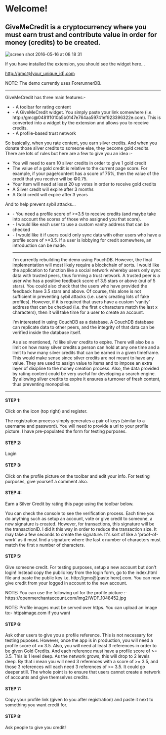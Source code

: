 <h1>Welcome!</h1>

<h2>GiveMeCredit is a cryptocurrency where you must earn trust and contribute value in order for money (credits) to be created.</h2>

![screen shot 2016-05-16 at 08 18 31](https://cloud.githubusercontent.com/assets/4425844/16179331/2b68b3d6-365a-11e6-8ba6-ebc07e56c0f6.png)

<p>If you have installed the extension, you should see the widget here...</p>
<p><a href="">http://gmc@[your_unique_id].com</a></p>

<p>NOTE: The demo currently uses ForerunnerDB.</p>
<hr />
GiveMeCredit has three main features:-
<ul>
<li>
- A toolbar for rating content
</li>
<li>
- A GiveMeCredit widget. You simply paste your link somewhere (i.e. http://gmc@0481f1010a5b0147e764aa59741ef923396322e.com). This is converted into a widget by the extension and allows you to receive credits.
</li>
<li>
- A profile-based trust network
</li>
</ul>
<p>So basically, when you rate content, you earn silver credits. And when you donate those silver credits to someone else, they become gold credits. There are lots of rules but here are a few to give you an idea :-</p>
<ul>
<li>You will need to earn 10 silver credits in order to give 1 gold credit</li>
<li>The value of a gold credit is relative to the current page score. For example, if your page/content has a score of 75%, then the value of the credit that you receive will be ©0.75.</li>
<li>Your item will need at least 20 up votes in order to receive gold credits</li>
<li>A Silver credit will expire after 3 months</li>
<li>A Gold credit will expire after 3 years</li>
</ul>
<p>And to help prevent sybil attacks...</p>

<ul>
<li>- You need a profile score of >=3.5 to receive credits (and maybe take into account the scores of those who assigned you that score).</li>
<li>- I would like each user to use a custom vanity address that can be checked</li>
<li>- I would like it if users could only sync data with other users who have a profile score of >=3.5. If a user is lobbying for credit somewhere, an introduction can be made.</li>
<hr />
<p>I'm currently rebuilding the demo using PouchDB. However, the final implementation will most likely require a blockchain of sorts. I would like the application to function like a social network whereby users only sync data with trusted peers, thus forming a trust network. A trusted peer is a user who has a positive feedback score of 3.5 stars or above (out of 5 stars). You could also check that the users who have provided the feedback have 3.5 stars and above. Of course, this alone is not sufficient in preventing sybil attacks (i.e. users creating lots of fake profiles). However, if it is required that users have a custom 'vanity' address that can be checked (i.e. the first x characters match the last x characters), then it will take time for a user to create an account.</p><p>I'm interested in using CouchDB as a database. A CouchDB database can replicate data to other peers, and the integrity of that data can be verified inside the database itself.</p><p>
As also mentioned, i'd like silver credits to expire. There will also be a limit on how many silver credits a person can hold at any one time and a limit to how many silver credits that can be earned in a given timeframe. This would make sense since silver credits are not meant to have any value. They are used to assign value to items and to impose an extra layer of disipline to the money creation process. Also, the data provided by rating content could be very useful for developing a search engine. By allowing silver credits to expire it ensures a turnover of fresh content, thus preventing monopolies. 
</p>
</ul>
<hr />
<h4>STEP 1:</h4>
<p>Click on the icon (top right) and register.</p>
<p>The registration process simply generates a pair of keys (similar to a username and password). You will need to provide a url to your profile picture. I have pre-populated the form for testing purposes.</p>

<h4>STEP 2:</h4>
<p>Login</p>

<h4>STEP 3:</h4>
<p>Click on the profile picture on the toolbar and edit your info. For testing purposes, give yourself a comment also.</p>


<h4>STEP 4:</h4>

<p>Earn a Silver Credit by rating this page using the toolbar below.</p>
<p>You can check the console to see the verification process. Each time you do anything such as setup an account, vote or give credit to someone, a new signature is created. However, for transactions, this signature will be the transactionID. I did it this way in order to reduce the transaction size. It may take a few seconds to create the signature. It's sort of like a 'proof-of-work' as it must find a signature where the last x number of characters must match the first x number of characters.</p>


<h4>STEP 5:</h4>

<p>Give someone credit. For testing purposes, setup a new account but don't login! Instead copy the public key from the login form, go to the index.html file and paste the public key i.e. http://gmc@[paste here].com. You can now give credit from your logged in account to the new account.</p>
<p>NOTE: You can use the following url for the profile picture :- https://openmerchantaccount.com/img2/WDF_1048452.jpg</p>
<p>NOTE: Profile images must be served over https. You can upload an image to:- httpsimage.com if you want</p>


<h4>STEP 6:</h4>

<p>Ask other users to give you a profile reference. This is not necessary for testing puposes. However, once the app is in production, you will need a profile score of >= 3.5. Also, you will need at least 3 references in order to be given Gold Credits. And each reference must have a profile score of >= 3.5. This is 1 level deep. As the network grows, this will drop to 2 levels deep. By that i mean you will need 3 references with a score of >= 3.5, and those 3 references will each need 3 references of >= 3.5. It could go deeper still. The whole point is to ensure that users cannot create a network of accounts and give themselves credits.</p>

<h4>STEP 7:</h4>
<p>Copy your profile link (given to you after registration) and paste it next to something you want credit for.</p>


<h4>STEP 8:</h4>
<p>Ask people to give you credit!</p>
